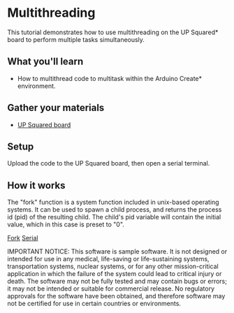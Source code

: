 # Multithreading
This tutorial demonstrates how to use multithreading on the UP Squared\* board to perform multiple tasks simultaneously.

## What you'll learn
* How to multithread code to multitask within the Arduino Create\* environment.

## Gather your materials
* [UP Squared board](http://www.up-board.org/upsquared)

## Setup
Upload the code to the UP Squared board, then open a serial terminal.

## How it works
The "fork" function is a system function included in unix-based operating systems. It can be used to spawn a child process, and returns the process id (pid) of the resulting child. The child's pid variable will contain the initial value, which in this case is preset to "0".

[Fork](http://manpages.ubuntu.com/manpages/trusty/man2/fork.2.html)
[Serial](https://www.arduino.cc/reference/en/language/functions/communication/serial/)


IMPORTANT NOTICE: This software is sample software. It is not designed or intended for use in any medical, life-saving or life-sustaining systems, transportation systems, nuclear systems, or for any other mission-critical application in which the failure of the system could lead to critical injury or death. The software may not be fully tested and may contain bugs or errors; it may not be intended or suitable for commercial release. No regulatory approvals for the software have been obtained, and therefore software may not be certified for use in certain countries or environments.
